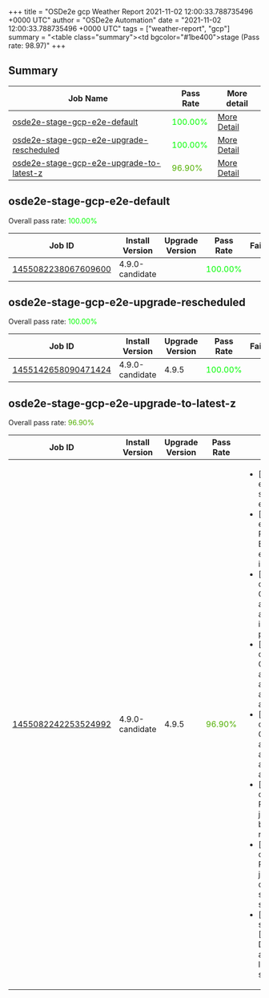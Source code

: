 +++
title = "OSDe2e gcp Weather Report 2021-11-02 12:00:33.788735496 +0000 UTC"
author = "OSDe2e Automation"
date = "2021-11-02 12:00:33.788735496 +0000 UTC"
tags = ["weather-report", "gcp"]
summary = "<table class=\"summary\"><tr><td bgcolor=\"#1be400\"></td><td>stage (Pass rate: 98.97)</td></tr></table>"
+++
## Summary

| Job Name | Pass Rate | More detail |
|----------|-----------|-------------|
|[osde2e-stage-gcp-e2e-default](https://prow.ci.openshift.org/?job=osde2e-stage-gcp-e2e-default)| <span style="color:#01fe00;">100.00%</span>|[More Detail](#osde2e-stage-gcp-e2e-default)|
|[osde2e-stage-gcp-e2e-upgrade-rescheduled](https://prow.ci.openshift.org/?job=osde2e-stage-gcp-e2e-upgrade-rescheduled)| <span style="color:#01fe00;">100.00%</span>|[More Detail](#osde2e-stage-gcp-e2e-upgrade-rescheduled)|
|[osde2e-stage-gcp-e2e-upgrade-to-latest-z](https://prow.ci.openshift.org/?job=osde2e-stage-gcp-e2e-upgrade-to-latest-z)| <span style="color:#50af00;">96.90%</span>|[More Detail](#osde2e-stage-gcp-e2e-upgrade-to-latest-z)|



## osde2e-stage-gcp-e2e-default

Overall pass rate: <span style="color:#01fe00;">100.00%</span>

| Job ID | Install Version | Upgrade Version | Pass Rate | Failures |
|--------|-----------------|-----------------|-----------|----------|
[1455082238067609600](https://prow.ci.openshift.org/view/gs/origin-ci-test/logs/osde2e-stage-gcp-e2e-default/1455082238067609600) | 4.9.0-candidate |  | <span style="color:#01fe00;">100.00%</span>|



## osde2e-stage-gcp-e2e-upgrade-rescheduled

Overall pass rate: <span style="color:#01fe00;">100.00%</span>

| Job ID | Install Version | Upgrade Version | Pass Rate | Failures |
|--------|-----------------|-----------------|-----------|----------|
[1455142658090471424](https://prow.ci.openshift.org/view/gs/origin-ci-test/logs/osde2e-stage-gcp-e2e-upgrade-rescheduled/1455142658090471424) | 4.9.0-candidate | 4.9.5 | <span style="color:#01fe00;">100.00%</span>|



## osde2e-stage-gcp-e2e-upgrade-to-latest-z

Overall pass rate: <span style="color:#50af00;">96.90%</span>

| Job ID | Install Version | Upgrade Version | Pass Rate | Failures |
|--------|-----------------|-----------------|-----------|----------|
[1455082242253524992](https://prow.ci.openshift.org/view/gs/origin-ci-test/logs/osde2e-stage-gcp-e2e-upgrade-to-latest-z/1455082242253524992) | 4.9.0-candidate | 4.9.5 | <span style="color:#50af00;">96.90%</span>|<ul><li>[upgrade] [Suite: e2e] Storage sc-list should be able to be expanded</li><li>[upgrade] [Suite: e2e] [OSD] Prometheus Exporters should exist and be running in the cluster</li><li>[upgrade] [Suite: operators] CloudIngressOperator apischeme apischemes CR instance must be present on cluster</li><li>[upgrade] [Suite: operators] CloudIngressOperator apischeme cluster admin should be allowed to manage apischemes CR</li><li>[upgrade] [Suite: operators] CloudIngressOperator apischeme dedicated admin should not be allowed to manage apischemes CR</li><li>[upgrade] [Suite: operators] [OSD] Prune jobs pruner jobs should works builds-pruner should run successfully</li><li>[upgrade] [Suite: operators] [OSD] Prune jobs pruner jobs should works deployments-pruner should run successfully</li><li>[upgrade] [Suite: service-definition] [OSD] DaemonSets DaemonSets are not allowed empty node-label daemonset should get created</li></ul>




